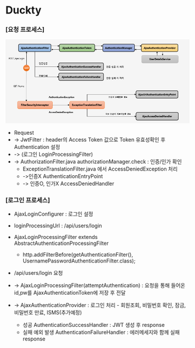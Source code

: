 # Duckty
### [요청 프로세스]
![image](images/image_20230916161149.png)
- Request
- -> JwtFilter : header의 Access Token 값으로 Token 유효성확인 후 Authentication 설정
- -> (로그인 LoginProcessingFilter)
- -> AuthorizationFilter.java authorizationManager.check : 인증/인가 확인
	-  ExceptionTranslationFilter.java 에서 AccessDeniedException 처리
	- ->인증X AuthenticationEntryPoint
	- -> 인증O, 인가X AccessDeniedHandler

### [로그인 프로세스]
- AjaxLoginConfigurer : 로그인 설정
- loginProcessingUrl : /api/users/login 
- AjaxLoginProcessingFilter extends AbstractAuthenticationProcessingFilter
	- http.addFilterBefore(getAuthenticationFilter(), UsernamePasswordAuthenticationFilter.class);

- /api/users/login 요청
- -> AjaxLoginProcessingFilter(attemptAuthentication) : 요청을 통해 들어온 id,pw를 AjaxAuthenticationToken에 저장 후 전달
- -> AjaxAuthenticationProvider : 로그인 처리 - 회원조회, 비밀번호 확인, 잠금, 비밀번호 만료, ISMS(추가예정)
	- 성공 AuthenticationSuccessHandler : JWT 생성 후 response
	- 실패 예외 발생 AuthenticationFailureHandler : 에러메세지와 함께 실패 response